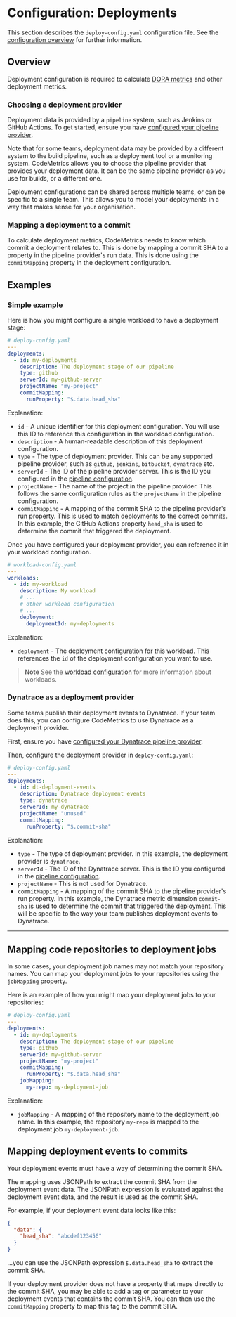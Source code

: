 # Configuration: Deployments

This section describes the `deploy-config.yaml` configuration file. See the [configuration overview](./configuration.md) for further information.

## Overview

Deployment configuration is required to calculate [DORA metrics](./dora.md) and other deployment metrics.

### Choosing a deployment provider

Deployment data is provided by a `pipeline` system, such as Jenkins or GitHub Actions. To get started, ensure you have [configured your pipeline provider](./config_pipelines.md).

Note that for some teams, deployment data may be provided by a different system to the build pipeline, such as a deployment tool or a monitoring system. CodeMetrics allows you to choose the pipeline provider that provides your deployment data. It can be the same pipeline provider as you use for builds, or a different one.

Deployment configurations can be shared across multiple teams, or can be specific to a single team. This allows you to model your deployments in a way that makes sense for your organisation.

### Mapping a deployment to a commit

To calculate deployment metrics, CodeMetrics needs to know which commit a deployment relates to. This is done by mapping a commit SHA to a property in the pipeline provider's run data. This is done using the `commitMapping` property in the deployment configuration.

## Examples

### Simple example

Here is how you might configure a single workload to have a deployment stage:

```yaml
# deploy-config.yaml
---
deployments:
  - id: my-deployments
    description: The deployment stage of our pipeline
    type: github
    serverId: my-github-server
    projectName: "my-project"
    commitMapping:
      runProperty: "$.data.head_sha"
```

Explanation:

- `id` - A unique identifier for this deployment configuration. You will use this ID to reference this configuration in the workload configuration.
- `description` - A human-readable description of this deployment configuration.
- `type` - The type of deployment provider. This can be any supported pipeline provider, such as `github`, `jenkins`, `bitbucket`, `dynatrace` etc.
- `serverId` - The ID of the pipeline provider server. This is the ID you configured in the [pipeline configuration](./config_pipelines.md).
- `projectName` - The name of the project in the pipeline provider. This follows the same configuration rules as the `projectName` in the pipeline configuration.
- `commitMapping` - A mapping of the commit SHA to the pipeline provider's run property. This is used to match deployments to the correct commits. In this example, the GitHub Actions property `head_sha` is used to determine the commit that triggered the deployment.

Once you have configured your deployment provider, you can reference it in your workload configuration.

```yaml
# workload-config.yaml
---
workloads:
  - id: my-workload
    description: My workload
    # ...
    # other workload configuration
    # ...
    deployment:
      deploymentId: my-deployments
```

Explanation:

- `deployment` - The deployment configuration for this workload. This references the `id` of the deployment configuration you want to use.

> **Note**
> See the [workload configuration](./config_workloads.md) for more information about workloads.

### Dynatrace as a deployment provider

Some teams publish their deployment events to Dynatrace. If your team does this, you can configure CodeMetrics to use Dynatrace as a deployment provider.

First, ensure you have [configured your Dynatrace pipeline provider](./config_pipelines.md).

Then, configure the deployment provider in `deploy-config.yaml`:

```yaml
# deploy-config.yaml
---
deployments:
  - id: dt-deployment-events
    description: Dynatrace deployment events
    type: dynatrace
    serverId: my-dynatrace
    projectName: "unused"
    commitMapping:
      runProperty: "$.commit-sha"
```

Explanation:

- `type` - The type of deployment provider. In this example, the deployment provider is `dynatrace`.
- `serverId` - The ID of the Dynatrace server. This is the ID you configured in the [pipeline configuration](./config_pipelines.md).
- `projectName` - This is not used for Dynatrace.
- `commitMapping` - A mapping of the commit SHA to the pipeline provider's run property. In this example, the Dynatrace metric dimension `commit-sha` is used to determine the commit that triggered the deployment. This will be specific to the way your team publishes deployment events to Dynatrace. 

---

## Mapping code repositories to deployment jobs

In some cases, your deployment job names may not match your repository names. You can map your deployment jobs to your repositories using the `jobMapping` property.

Here is an example of how you might map your deployment jobs to your repositories:

```yaml
# deploy-config.yaml
---
deployments:
  - id: my-deployments
    description: The deployment stage of our pipeline
    type: github
    serverId: my-github-server
    projectName: "my-project"
    commitMapping:
      runProperty: "$.data.head_sha"
    jobMapping:
      my-repo: my-deployment-job
```

Explanation:

- `jobMapping` - A mapping of the repository name to the deployment job name. In this example, the repository `my-repo` is mapped to the deployment job `my-deployment-job`.

## Mapping deployment events to commits

Your deployment events must have a way of determining the commit SHA.

The mapping uses JSONPath to extract the commit SHA from the deployment event data. The JSONPath expression is evaluated against the deployment event data, and the result is used as the commit SHA.

For example, if your deployment event data looks like this:

```json
{
  "data": {
    "head_sha": "abcdef123456"
  }
}
```

...you can use the JSONPath expression `$.data.head_sha` to extract the commit SHA.

If your deployment provider does not have a property that maps directly to the commit SHA, you may be able to add a tag or parameter to your deployment events that contains the commit SHA. You can then use the `commitMapping` property to map this tag to the commit SHA.
